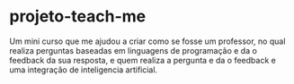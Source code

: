 # projeto-teach-me
Um mini curso que me ajudou a criar como se fosse um professor, no qual realiza perguntas baseadas em linguagens de programação e da o feedback da sua resposta, e quem realiza a pergunta e da o feedback e uma integração de inteligencia artificial.
